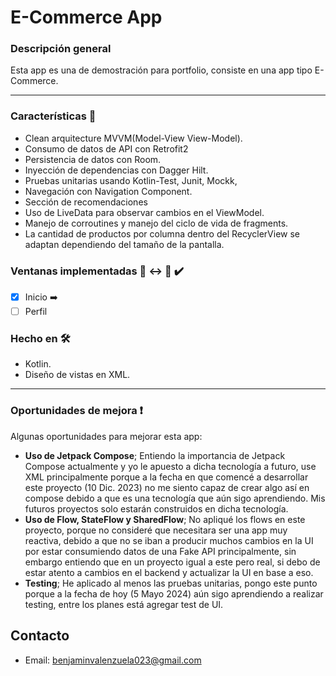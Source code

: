 # E-Commerce App

### Descripción general 
Esta app es una de demostración para portfolio, consiste en una app tipo E-Commerce.
___

### Características :bookmark_tabs:
- Clean arquitecture MVVM(Model-View View-Model).
- Consumo de datos de API con Retrofit2
- Persistencia de datos con Room.
- Inyección de dependencias con Dagger Hilt.
- Pruebas unitarias usando Kotlin-Test, Junit, Mockk,
- Navegación con Navigation Component.
- Sección de recomendaciones
- Uso de LiveData para observar cambios en el ViewModel.
- Manejo de corroutines y manejo del ciclo de vida de fragments.
- La cantidad de productos por columna dentro del RecyclerView se adaptan dependiendo del tamaño de la pantalla.

### Ventanas implementadas :iphone: :left_right_arrow: :iphone: :heavy_check_mark:

 - [x] Inicio :arrow_right:
 - [ ] Perfil

### Hecho en 🛠
 - Kotlin.
 - Diseño de vistas en XML.
___
### Oportunidades de mejora :exclamation:
Algunas oportunidades para mejorar esta app:
- **Uso de Jetpack Compose**; Entiendo la importancia de Jetpack Compose actualmente y yo le apuesto a dicha tecnología a futuro, use XML principalmente porque a la fecha en que comencé a desarrollar este proyecto (10 Dic. 2023) no me siento capaz de crear algo así en compose debido a que es una tecnología que aún sigo aprendiendo. Mis futuros proyectos solo estarán construidos en dicha tecnología.
- **Uso de Flow, StateFlow y SharedFlow**; No apliqué los flows en este proyecto, porque no consideré que necesitara ser una app muy reactiva, debido a que no se iban a producir muchos cambios en la UI por estar consumiendo datos de una Fake API principalmente, sin embargo entiendo que en un proyecto igual a este pero real, si debo de estar atento a cambios en el backend y actualizar la UI en base a eso.
- **Testing**; He aplicado al menos las pruebas unitarias, pongo este punto porque a la fecha de hoy (5 Mayo 2024) aún sigo aprendiendo a realizar testing, entre los planes está agregar test de UI.

## Contacto
- Email: <benjaminvalenzuela023@gmail.com>
